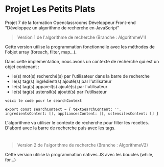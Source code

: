 # Projet Les Petits Plats

Projet 7 de la formation Openclassrooms Développeur Front-end
"Développez un algorithme de recherche en JavaScript"

> Version 1 de l'algorithme de recherche (Branche : AlgorithmeV1)

Cette version utilise la programmation fonctionnelle avec les méthodes de l'objet array (foreach, filter, map...).

Dans cette implémentation, nous avons un contexte de recherche qui est un objet contenant :

- le(s) mot(s) recherché(s) par l'utilisateur dans la barre de recherche
- le(s) tag(s) ingrédient(s) ajouté(s) par l'utilisateur
- le(s) tag(s) appareil(s) ajouté(s) par l'utilisateur
- le(s) tag(s) ustensil(s) ajouté(s) par l'utilisateur

`voici le code pour le searchContext`

`export const searchContext = {
  textSearchContent: '',
  ingredientsContent: [],
  appliancesContent: [],
  ustensilesContent: []
}
`

L'algorithme va utiliser le contexte de recherche pour filter les recettes. D'abord avec la barre de recherche puis avec les tags.

#

#

> Version 2 de l'algorithme de recherche (Branche : AlgorithmeV2)

Cette version utilise la programmation natives JS avec les boucles (while, for...)
